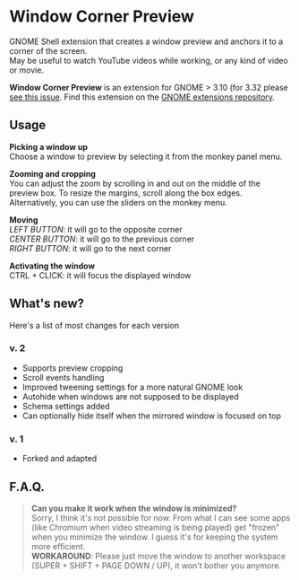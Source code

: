 # Window Corner Preview
GNOME Shell extension that creates a window preview and anchors it to a corner of the screen.  
May be useful to watch YouTube videos while working, or any kind of video or movie.

**Window Corner Preview** is an extension for GNOME > 3.10 (for 3.32 please [see this issue](https://github.com/medenagan/window-corner-preview/issues/14). Find this extension on the [GNOME extensions repository](https://extensions.gnome.org/extension/1227/window-corner-preview/).

## Usage
**Picking a window up**  
Choose a window to preview by selecting it from the monkey panel menu.

**Zooming and cropping**  
You can adjust the zoom by scrolling in and out on the middle of the preview box. To resize the margins, scroll along the box edges.  
Alternatively, you can use the sliders on the monkey menu.

**Moving**  
*LEFT BUTTON*: it will go to the opposite corner  
*CENTER BUTTON*: it will go to the previous corner  
*RIGHT BUTTON*: it will go to the next corner  

**Activating the window**  
CTRL + CLICK: it will focus the displayed window


## What's new?
Here's a list of most changes for each version
### v. 2

- Supports preview cropping
- Scroll events handling
- Improved tweening settings for a more natural GNOME look
- Autohide when windows are not supposed to be displayed
- Schema settings added
- Can optionally hide itself when the mirrored window is focused on top

### v. 1

  - Forked and adapted

## F.A.Q.
> **Can you make it work when the window is minimized?**  
Sorry, I think it's not possible for now. From what I can see some apps (like Chromium when video streaming is being played) get "frozen" when you minimize the window. I guess it's for keeping the system more efficient.  
**WORKAROUND**: Please just move the window to another workspace (SUPER + SHIFT + PAGE DOWN / UP), it won't bother you anymore.



